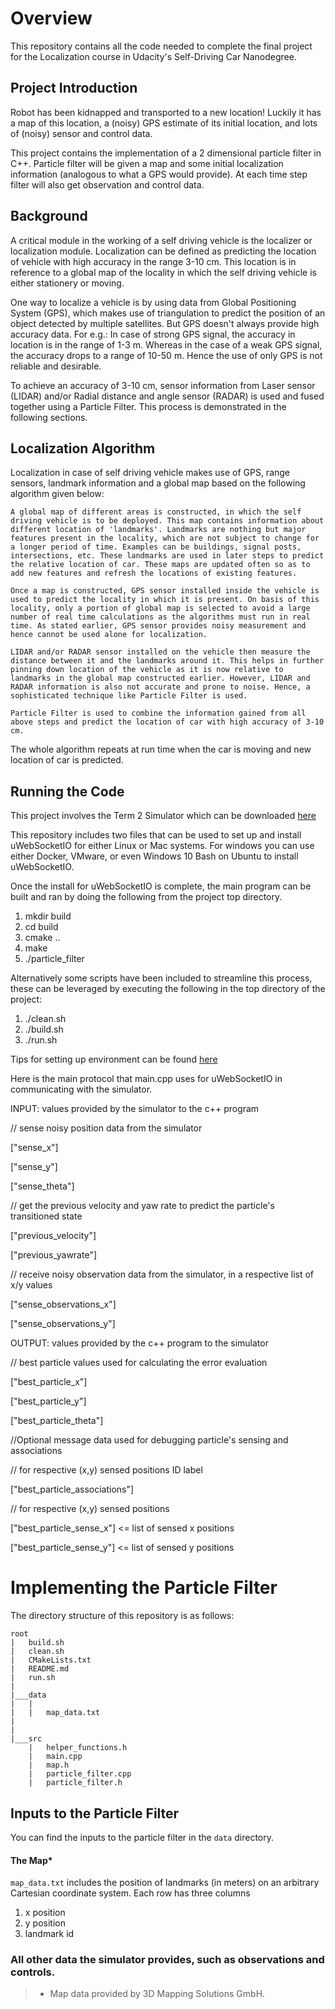 # Overview
This repository contains all the code needed to complete the final project for the Localization course in Udacity's Self-Driving Car Nanodegree.

## Project Introduction
Robot has been kidnapped and transported to a new location! Luckily it has a map of this location, a (noisy) GPS estimate of its initial location, and lots of (noisy) sensor and control data.

This project contains the implementation of a 2 dimensional particle filter in C++. Particle filter will be given a map and some initial localization information (analogous to what a GPS would provide). At each time step filter will also get observation and control data.

## Background

A critical module in the working of a self driving vehicle is the localizer or localization module. Localization can be defined as predicting the location of vehicle with high accuracy in the range 3-10 cm. This location is in reference to a global map of the locality in which the self driving vehicle is either stationery or moving.

One way to localize a vehicle is by using data from Global Positioning System (GPS), which makes use of triangulation to predict the position of an object detected by multiple satellites. But GPS doesn't always provide high accuracy data. For e.g.: In case of strong GPS signal, the accuracy in location is in the range of 1-3 m. Whereas in the case of a weak GPS signal, the accuracy drops to a range of 10-50 m. Hence the use of only GPS is not reliable and desirable.

To achieve an accuracy of 3-10 cm, sensor information from Laser sensor (LIDAR) and/or Radial distance and angle sensor (RADAR) is used and fused together using a Particle Filter. This process is demonstrated in the following sections.

## Localization Algorithm

Localization in case of self driving vehicle makes use of GPS, range sensors, landmark information and a global map based on the following algorithm given below:

    A global map of different areas is constructed, in which the self driving vehicle is to be deployed. This map contains information about different location of 'landmarks'. Landmarks are nothing but major features present in the locality, which are not subject to change for a longer period of time. Examples can be buildings, signal posts, intersections, etc. These landmarks are used in later steps to predict the relative location of car. These maps are updated often so as to add new features and refresh the locations of existing features.

    Once a map is constructed, GPS sensor installed inside the vehicle is used to predict the locality in which it is present. On basis of this locality, only a portion of global map is selected to avoid a large number of real time calculations as the algorithms must run in real time. As stated earlier, GPS sensor provides noisy measurement and hence cannot be used alone for localization.

    LIDAR and/or RADAR sensor installed on the vehicle then measure the distance between it and the landmarks around it. This helps in further pinning down location of the vehicle as it is now relative to landmarks in the global map constructed earlier. However, LIDAR and RADAR information is also not accurate and prone to noise. Hence, a sophisticated technique like Particle Filter is used.

    Particle Filter is used to combine the information gained from all above steps and predict the location of car with high accuracy of 3-10 cm.

The whole algorithm repeats at run time when the car is moving and new location of car is predicted.

## Running the Code
This project involves the Term 2 Simulator which can be downloaded [here](https://github.com/udacity/self-driving-car-sim/releases)

This repository includes two files that can be used to set up and install uWebSocketIO for either Linux or Mac systems. For windows you can use either Docker, VMware, or even Windows 10 Bash on Ubuntu to install uWebSocketIO.

Once the install for uWebSocketIO is complete, the main program can be built and ran by doing the following from the project top directory.

1. mkdir build
2. cd build
3. cmake ..
4. make
5. ./particle_filter

Alternatively some scripts have been included to streamline this process, these can be leveraged by executing the following in the top directory of the project:

1. ./clean.sh
2. ./build.sh
3. ./run.sh

Tips for setting up environment can be found [here](https://classroom.udacity.com/nanodegrees/nd013/parts/40f38239-66b6-46ec-ae68-03afd8a601c8/modules/0949fca6-b379-42af-a919-ee50aa304e6a/lessons/f758c44c-5e40-4e01-93b5-1a82aa4e044f/concepts/23d376c7-0195-4276-bdf0-e02f1f3c665d)

Here is the main protocol that main.cpp uses for uWebSocketIO in communicating with the simulator.

INPUT: values provided by the simulator to the c++ program

// sense noisy position data from the simulator

["sense_x"]

["sense_y"]

["sense_theta"]

// get the previous velocity and yaw rate to predict the particle's transitioned state

["previous_velocity"]

["previous_yawrate"]

// receive noisy observation data from the simulator, in a respective list of x/y values

["sense_observations_x"]

["sense_observations_y"]


OUTPUT: values provided by the c++ program to the simulator

// best particle values used for calculating the error evaluation

["best_particle_x"]

["best_particle_y"]

["best_particle_theta"]

//Optional message data used for debugging particle's sensing and associations

// for respective (x,y) sensed positions ID label

["best_particle_associations"]

// for respective (x,y) sensed positions

["best_particle_sense_x"] <= list of sensed x positions

["best_particle_sense_y"] <= list of sensed y positions

# Implementing the Particle Filter
The directory structure of this repository is as follows:

```
root
|   build.sh
|   clean.sh
|   CMakeLists.txt
|   README.md
|   run.sh
|
|___data
|   |   
|   |   map_data.txt
|   
|   
|___src
    |   helper_functions.h
    |   main.cpp
    |   map.h
    |   particle_filter.cpp
    |   particle_filter.h
```
## Inputs to the Particle Filter
You can find the inputs to the particle filter in the `data` directory.

#### The Map*
`map_data.txt` includes the position of landmarks (in meters) on an arbitrary Cartesian coordinate system. Each row has three columns
1. x position
2. y position
3. landmark id

### All other data the simulator provides, such as observations and controls.

> * Map data provided by 3D Mapping Solutions GmbH.
